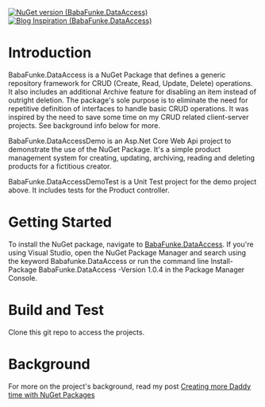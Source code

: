 [![NuGet version (BabaFunke.DataAccess)](https://img.shields.io/nuget/v/BabaFunke.DataAccess.svg?style=flat-square)](https://www.nuget.org/packages/BabaFunke.DataAccess/)
[![Blog Inspiration (BabaFunke.DataAccess)](https://img.shields.io/badge/Blog-Inspiration-yellowgreen.svg?style=flat-square)](https://daddycreates.com/creating-more-daddy-time-with-nuget-packages-part-i/)
# Introduction 
BabaFunke.DataAccess is a NuGet Package that defines a generic repository framework for CRUD (Create, Read, Update, Delete) operations. It also includes an additional Archive feature for disabling an item instead of outright deletion. The package's sole purpose is to eliminate the need for repetitive definition of interfaces to handle basic CRUD operations. It was inspired by the need to save some time on my CRUD related client-server projects. See background info below for more.

BabaFunke.DataAccessDemo is an Asp.Net Core Web Api project to demonstrate the use of the NuGet Package. It's a simple product management system for creating, updating, archiving, reading and deleting products for a fictitious creator.

BabaFunke.DataAccessDemoTest is a Unit Test project for the demo project above. It includes tests for the Product controller.

# Getting Started
To install the NuGet package, navigate to [BabaFunke.DataAccess](https://www.nuget.org/packages/BabaFunke.DataAccess/). If you're using Visual Studio, open the NuGet Package Manager and search using the keyword Babafunke.DataAccess or run the command line Install-Package BabaFunke.DataAccess -Version 1.0.4 in the Package Manager Console.

# Build and Test
Clone this git repo to access the projects.

# Background
For more on the project's background, read my post [Creating more Daddy time with NuGet Packages](https://daddycreates.com/creating-more-daddy-time-with-nuget-packages-part-i/)
